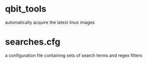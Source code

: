 # qbit_tools
automatically acquire the latest linux images  

# searches.cfg
a configuration file containing sets of search terms and regex filters  
